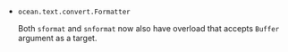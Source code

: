 * `ocean.text.convert.Formatter`

   Both `sformat` and `snformat` now also have overload that accepts `Buffer`
   argument as a target.

